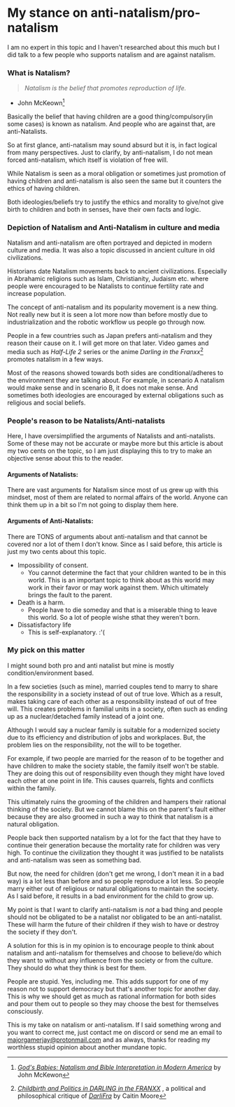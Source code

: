 # My stance on anti-natalism/pro-natalism

I am no expert in this topic and I haven't researched about
this much but I did talk to a few people who supports
natalism and are against natalism.

### What is Natalism?

> *Natalism is the belief that promotes reproduction of life.*
- John McKeown[^nt]

Basically the belief that having children are a good
thing/compulsory(in some cases) is known as natalism. And
people who are against that, are anti-Natalists.

So at first glance, anti-natalism may sound absurd but it
is, in fact logical from many perspectives. Just to clarify,
by anti-natalism, I do not mean forced anti-natalism, which
itself is violation of free will.

While Natalism is seen as a moral obligation or sometimes
just promotion of having children and anti-natalism is also
seen the same but it counters the ethics of having children.

Both ideologies/beliefs try to justify the ethics and
morality to give/not give birth to children and both in
senses, have their own facts and logic.

### Depiction of Natalism and Anti-Natalism in culture and media

Natalism and anti-natalism are often portrayed and depicted
in modern culture and media. It was also a topic discussed
in ancient culture in old civilizations.

Historians date Natalism movements back to
ancient civilizations. Especially in Abrahamic religions such as
Islam, Christianity, Judaism etc. where people were encouraged
to be Natalists to continue fertility rate and increase
population.

The concept of anti-natalism and its popularity movement is
a new thing. Not really new but it is seen a lot more now than
before mostly due to industrialization and the robotic
workflow us people go through now.

People in a few countries such as Japan prefers
anti-natalism and they reason their cause on it. I will get
more on that later. Video games and media such as *Half-Life
2* series or the anime *Darling in the Franxx*[^an] promotes
natalism in a few ways.

Most of the reasons showed towards both sides are
conditional/adheres to the environment they are talking
about. For example, in scenario A natalism would make sense
and in scenario B, it does not make sense. And sometimes
both ideologies are encouraged by external obligations such
as religious and social beliefs.

### People's reason to be Natalists/Anti-natalists

Here, I have oversimplified the arguments of Natalists and
anti-natalists. Some of these may not be accurate or maybe
more but this article is about my two cents on the topic, so
I am just displaying this to try to make an objective sense
about this to the reader.

#### Arguments of Natalists:

There are vast arguments for Natalism since most of us grew
up with this mindset, most of them are related to normal
affairs of the world. Anyone can think them up in a bit so
I'm not going to display them here.

#### Arguments of Anti-Natalists:

There are TONS of arguments about anti-natalism and that
cannot be covered nor a lot of them I don't know. Since as I
said before, this article is just my two cents about this
topic.

- Impossibility of consent.
    - You cannot determine the fact that your children
      wanted to be in this world. This is an important topic
      to think about as this world may work in their favor
      or may work against them. Which ultimately brings the
      fault to the parent.
- Death is a harm.
    - People have to die someday and that is a miserable
      thing to leave this world. So a lot of people wishe
      sthat they weren't born.
- Dissatisfactory life
    - This is self-explanatory. :'(

### My pick on this matter

I might sound both pro and anti natalist but mine is mostly
condition/environment based.

In a few societies (such as mine), married couples tend to
marry to share the responsibility in a society instead of
out of true love. Which as a result, makes taking care of
each other as a responsibility instead of out of free will.
This creates problems in familial units in a society, often
such as ending up as a nuclear/detached family instead of a
joint one.

Although I would say a nuclear family is suitable for a
modernized society due to its efficiency and distribution
of jobs and workplaces. But, the problem lies on the
responsibility, not the will to be together.

For example, if two people are married for the reason of to
be together and have children to make the society stable,
the family itself won't be stable. They are doing this out
of responsibility even though they might have loved each
other at one point in life. This causes quarrels, fights and
conflicts within the family.

This ultimately ruins the grooming of the children and
hampers their rational thinking of the society. But we
cannot blame this on the parent's fault either because they
are also groomed in such a way to think that natalism is a
natural obligation.

People back then supported natalism by a lot for the fact
that they have to continue their generation because the
mortality rate for children was very high. To continue the
civilization they thought it was justified to be natalists
and anti-natalism was seen as something bad.

But now, the need for children (don't get me wrong, I don't
mean it in a bad way) is a lot less than before and so
people reproduce a lot less. So people marry either out of
religious or natural obligations to maintain the society.
As I said before, it results in a bad environment for the
child to grow up.

My point is that I want to clarify anti-natalism is *not* a
bad thing and people should not be obligated to be a
natalist nor obligated to be an anti-natalist. These will
harm the future of their children if they wish to have or
destroy the society if they don't.

A solution for this is in my opinion is to encourage people
to think about natalism and anti-natalism for themselves and choose to
believe/do which they want to without any influence from the
society or from the culture. They should do what they think
is best for them.

People are stupid. Yes, including me. This adds support for
one of my reason not to support democracy but that's another
topic for another day. This is why we should get as much as
rational information for both sides and pour them out to
people so they may choose the best for themselves
consciously.

This is my take on natalism or anti-natalism. If I said
something wrong and you want to correct me, just contact me
on discord or send me an email to
<majorgamerjay@protonmail.com> and as always, thanks for
reading my worthless stupid opinion about another mundane
topic.

[^nt]:
    [*God's Babies: Natalism and Bible Interpretation in Modern America*](https://books.google.com.bd/books?id=D5TbBQAAQBAJ&redir_esc=y)
    by John McKewon

[^an]:
    [*Childbirth and Politics in DARLING in the FRANXX*](https://www.animefeminist.com/discourse-childbirth-and-politics-in-darling-in-the-franxx/)
    , a political and philosophical critique of [*DarliFra*](https://en.wikipedia.org/wiki/Darling_in_the_Franxx) by Caitin Moore
